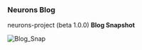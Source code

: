 ### **Neurons Blog**

neurons-project (beta 1.0.0)
**Blog Snapshot**

![Blog_Snap](https://user-images.githubusercontent.com/38792487/57075730-3dc38a80-6d05-11e9-987b-7757f2d01ea3.png)
